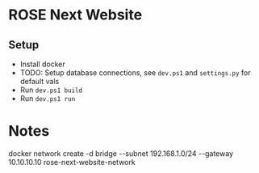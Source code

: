 # ROSE Next Website

## Setup
- Install docker
- TODO: Setup database connections, see `dev.ps1` and `settings.py` for default vals
- Run `dev.ps1 build`
- Run `dev.ps1 run`

# Notes
docker network create -d bridge --subnet 192.168.1.0/24 --gateway 10.10.10.10 rose-next-website-network
